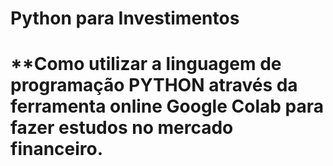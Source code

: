 # Python para Investimentos

**Como utilizar a linguagem de programação PYTHON através da ferramenta online Google Colab para fazer estudos no mercado financeiro.
=======

